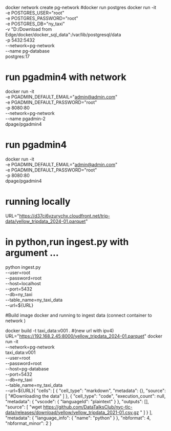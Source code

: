 docker network create pg-network
#docker run postgres
docker run -it \
  -e POSTGRES_USER="root" \
  -e POSTGRES_PASSWORD="root" \
  -e POSTGRES_DB="ny_taxi" \
  -v "D:/Download from Edge/docker/docker_sql_data":/var/lib/postgresql/data \
  -p 5432:5432 \
  --network=pg-network \
  --name pg-database \
  postgres:17
# run pgadmin4 with network 
docker run -it \
  -e PGADMIN_DEFAULT_EMAIL="admin@admin.com" \
  -e PGADMIN_DEFAULT_PASSWORD="root" \
  -p 8080:80 \
  --network=pg-network \
  --name pgadmin-2 \
  dpage/pgadmin4
# run pgadmin4
docker run -it \
  -e PGADMIN_DEFAULT_EMAIL="admin@admin.com" \
  -e PGADMIN_DEFAULT_PASSWORD="root" \
  -p 8080:80 \
  dpage/pgadmin4

# running locally
URL="https://d37ci6vzurychx.cloudfront.net/trip-data/yellow_tripdata_2024-01.parquet"


# in python,run ingest.py  with argument ... 
python ingest.py \
  --user=root \
  --password=root \
  --host=localhost \
  --port=5432 \
  --db=ny_taxi \
  --table_name=ny_taxi_data \
  --url=${URL}

#Build image docker and running to ingest data (connect container to network )


docker build -t taxi_data:v001 .
#(new url with ipv4)
URL="https://192.168.2.45:8000/yellow_tripdata_2024-01.parquet"
docker run -it \
  --network=pg-network \
  taxi_data:v001 \
    --user=root \
    --password=root \
    --host=pg-database \
    --port=5432 \
    --db=ny_taxi \
    --table_name=ny_taxi_data \
    --url=${URL}{
 "cells": [
  {
   "cell_type": "markdown",
   "metadata": {},
   "source": [
    "#Downloading the data"
   ]
  },
  {
   "cell_type": "code",
   "execution_count": null,
   "metadata": {
    "vscode": {
     "languageId": "plaintext"
    }
   },
   "outputs": [],
   "source": [
    "wget https://github.com/DataTalksClub/nyc-tlc-data/releases/download/yellow/yellow_tripdata_2021-01.csv.gz "
   ]
  }
 ],
 "metadata": {
  "language_info": {
   "name": "python"
  }
 },
 "nbformat": 4,
 "nbformat_minor": 2
}
